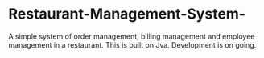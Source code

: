 # Restaurant-Management-System-
A simple system of order management, billing management and employee management in a restaurant. This is built on Jva. Development is on going. 
